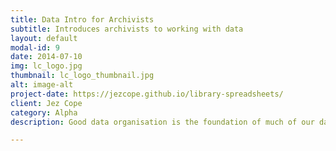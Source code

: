 ```yaml
---
title: Data Intro for Archivists
subtitle: Introduces archivists to working with data
layout: default
modal-id: 9
date: 2014-07-10
img: lc_logo.jpg
thumbnail: lc_logo_thumbnail.jpg
alt: image-alt
project-date: https://jezcope.github.io/library-spreadsheets/
client: Jez Cope
category: Alpha
description: Good data organisation is the foundation of much of our day-to-day work in libraries. Most librarians have data or do data entry in spreadsheets. Spreadsheet programs are very useful graphical interfaces for designing data tables and handling very basic data quality control functions.

---
```

